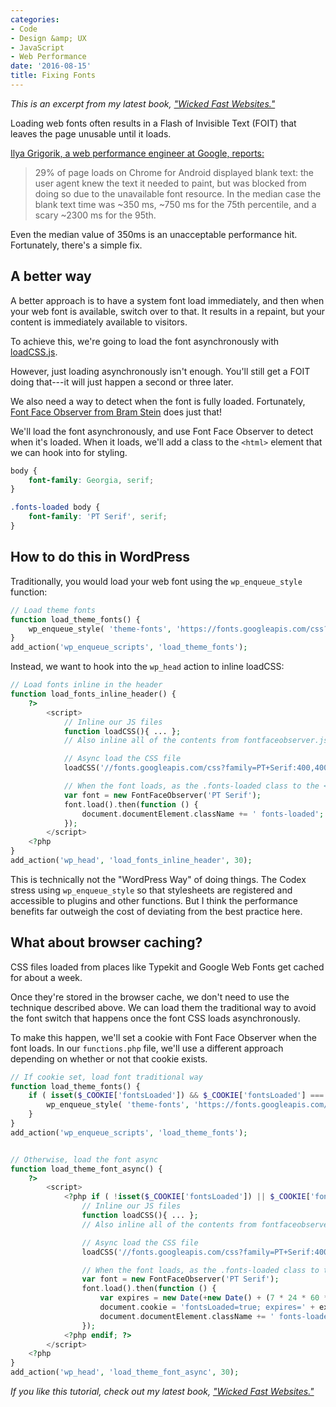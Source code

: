 ```yaml
---
categories:
- Code
- Design &amp; UX
- JavaScript
- Web Performance
date: '2016-08-15'
title: Fixing Fonts
---
```


*This is an excerpt from my latest book, ["Wicked Fast Websites."](/wicked-fast-websites/)*

Loading web fonts often results in a Flash of Invisible Text (FOIT) that leaves the page unusable until it loads.

[Ilya Grigorik, a web performance engineer at Google, reports:](https://www.igvita.com/2015/04/10/fixing-the-blank-text-problem/)

> 29% of page loads on Chrome for Android displayed blank text: the user agent knew the text it needed to paint, but was blocked from doing so due to the unavailable font resource. In the median case the blank text time was ~350 ms, ~750 ms for the 75th percentile, and a scary ~2300 ms for the 95th.

Even the median value of 350ms is an unacceptable performance hit. Fortunately, there's a simple fix.

## A better way

A better approach is to have a system font load immediately, and then when your web font is available, switch over to that. It results in a repaint, but your content is immediately available to visitors.

To achieve this, we're going to load the font asynchronously with [loadCSS.js](https://github.com/filamentgroup/loadCSS).

However, just loading asynchronously isn't enough. You'll still get a FOIT doing that---it will just happen a second or three later.

We also need a way to detect when the font is fully loaded. Fortunately, [Font Face Observer from Bram Stein](https://github.com/bramstein/fontfaceobserver) does just that!

We'll load the font asynchronously, and use Font Face Observer to detect when it's loaded. When it loads, we'll add a class to the `<html>` element that we can hook into for styling.

```css
body {
	font-family: Georgia, serif;
}

.fonts-loaded body {
	font-family: 'PT Serif', serif;
}
```

## How to do this in WordPress

Traditionally, you would load your web font using the `wp_enqueue_style` function:

```php
// Load theme fonts
function load_theme_fonts() {
    wp_enqueue_style( 'theme-fonts', 'https://fonts.googleapis.com/css?family=Open+Sans', null, null, 'all' );
}
add_action('wp_enqueue_scripts', 'load_theme_fonts');
```

Instead, we want to hook into the `wp_head` action to inline loadCSS:

```php
// Load fonts inline in the header
function load_fonts_inline_header() {
	?>
		<script>
			// Inline our JS files
			function loadCSS(){ ... };
			// Also inline all of the contents from fontfaceobserver.js

			// Async load the CSS file
			loadCSS('//fonts.googleapis.com/css?family=PT+Serif:400,400italic,700,700italic');

			// When the font loads, as the .fonts-loaded class to the <html> element
			var font = new FontFaceObserver('PT Serif');
			font.load().then(function () {
				document.documentElement.className += ' fonts-loaded';
			});
		</script>
	<?php
}
add_action('wp_head', 'load_fonts_inline_header', 30);
```

This is technically not the "WordPress Way" of doing things. The Codex stress using `wp_enqueue_style` so that stylesheets are registered and accessible to plugins and other functions. But I think the performance benefits far outweigh the cost of deviating from the best practice here.

## What about browser caching?

CSS files loaded from places like Typekit and Google Web Fonts get cached for about a week.

Once they're stored in the browser cache, we don't need to use the technique described above. We can load them the traditional way to avoid the font switch that happens once the font CSS loads asynchronously.

To make this happen, we'll set a cookie with Font Face Observer when the font loads. In our `functions.php` file, we'll use a different approach depending on whether or not that cookie exists.


```php
// If cookie set, load font traditional way
function load_theme_fonts() {
	if ( isset($_COOKIE['fontsLoaded']) && $_COOKIE['fontsLoaded'] === 'true' ) {
    	wp_enqueue_style( 'theme-fonts', 'https://fonts.googleapis.com/css?family=Open+Sans', null, null, 'all' );
    }
}
add_action('wp_enqueue_scripts', 'load_theme_fonts');


// Otherwise, load the font async
function load_theme_font_async() {
	?>
		<script>
			<?php if ( !isset($_COOKIE['fontsLoaded']) || $_COOKIE['fontsLoaded'] !== 'true' ) : ?>
				// Inline our JS files
				function loadCSS(){ ... };
				// Also inline all of the contents from fontfaceobserver.js

				// Async load the CSS file
				loadCSS('//fonts.googleapis.com/css?family=PT+Serif:400,400italic,700,700italic');

				// When the font loads, as the .fonts-loaded class to the <html> element
				var font = new FontFaceObserver('PT Serif');
				font.load().then(function () {
					var expires = new Date(+new Date() + (7 * 24 * 60 * 60 * 1000)).toUTCString();
					document.cookie = 'fontsLoaded=true; expires=' + expires;
					document.documentElement.className += ' fonts-loaded';
				});
			<?php endif; ?>
		</script>
	<?php
}
add_action('wp_head', 'load_theme_font_async', 30);
```

*If you like this tutorial, check out my latest book, ["Wicked Fast Websites."](/wicked-fast-websites/)*
